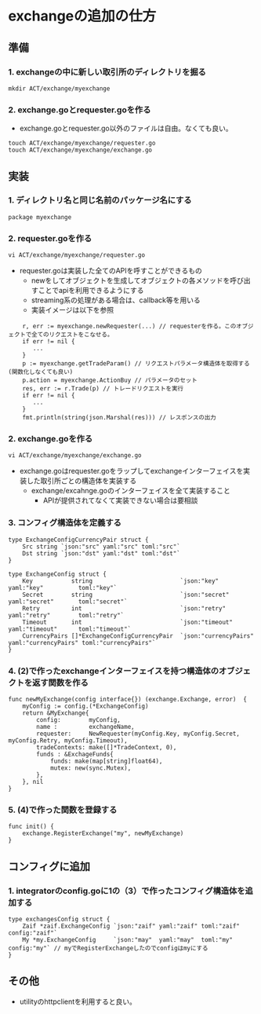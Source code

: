 # exchangeの追加の仕方

## 準備

### 1. exchangeの中に新しい取引所のディレクトリを掘る

```
mkdir ACT/exchange/myexchange
```

### 2. exchange.goとrequester.goを作る
  - exchange.goとrequester.go以外のファイルは自由。なくても良い。

```
touch ACT/exchange/myexchange/requester.go
touch ACT/exchange/myexchange/exchange.go
```

## 実装

### 1. ディレクトリ名と同じ名前のパッケージ名にする

```
package myexchange
```

### 2. requester.goを作る

```
vi ACT/exchange/myexchange/requester.go
```

  - requester.goは実装した全てのAPIを呼すことができるもの
    - newをしてオブジェクトを生成してオブジェクトの各メソッドを呼び出すことでapiを利用できるようにする
    - streaming系の処理がある場合は、callback等を用いる
    - 実装イメージは以下を参照
  
```
    r, err := myexchange.newRequester(...) // requesterを作る。このオブジェクトで全てのリクエストをこなせる。
    if err != nil {
       ...
    }
    p := myexchange.getTradeParam() // リクエストパラメータ構造体を取得する (関数化しなくても良い)
    p.action = myexchange.ActionBuy // パラメータのセット
    res, err := r.Trade(p) // トレードリクエストを実行
    if err != nil {
       ...
    }
    fmt.println(string(json.Marshal(res))) // レスポンスの出力
```

### 2. exchange.goを作る

```
vi ACT/exchange/myexchange/exchange.go
```
 - exchange.goはrequester.goをラップしてexchangeインターフェイスを実装した取引所ごとの構造体を実装する
   - exchange/excahnge.goのインターフェイスを全て実装すること 
     - APIが提供されてなくて実装できない場合は要相談
    
### 3. コンフィグ構造体を定義する

```
type ExchangeConfigCurrencyPair struct {
	Src string `json:"src" yaml:"src" toml:"src"`
	Dst string `json:"dst" yaml:"dst" toml:"dst"`
}

type ExchangeConfig struct {
	Key           string                         `json:"key"          yaml:"key"          toml:"key"`
	Secret        string                         `json:"secret"       yaml:"secret"       toml:"secret"`
	Retry         int                            `json:"retry"        yaml:"retry"        toml:"retry"`
	Timeout       int                            `json:"timeout"      yaml:"timeout"      toml:"timeout"`
	CurrencyPairs []*ExchangeConfigCurrencyPair  `json:"currencyPairs" yaml:"currencyPairs" toml:"currencyPairs"`
}
```

### 4. (2)で作ったexchangeインターフェイスを持つ構造体のオブジェクトを返す関数を作る

```
func newMyExchange(config interface{}) (exchange.Exchange, error)  {
	myConfig := config.(*ExchangeConfig)
	return &MyExchange{
		config:        myConfig,
		name :         exchangeName,
		requester:     NewRequester(myConfig.Key, myConfig.Secret, myConfig.Retry, myConfig.Timeout),
		tradeContexts: make([]*TradeContext, 0),
		funds : &ExchageFunds{
			funds: make(map[string]float64),
			mutex: new(sync.Mutex),
		},
	}, nil
}
```

### 5. (4)で作った関数を登録する

```
func init() {
	exchange.RegisterExchange("my", newMyExchange)
}
```

## コンフィグに追加

### 1. integratorのconfig.goに1の（3）で作ったコンフィグ構造体を追加する

```
type exchangesConfig struct {
	Zaif *zaif.ExchangeConfig `json:"zaif" yaml:"zaif" toml:"zaif" config:"zaif"`
	My *my.ExchangeConfig     `json:"may"  yaml:"may"  toml:"my"   config:"my"` // myでRegisterExchangeしたのでconfigはmyにする
}
```

## その他 

 - utilityのhttpclientを利用すると良い。